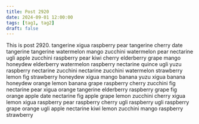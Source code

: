 ```yaml
---
title: Post 2920
date: 2024-09-01 12:00:00
tags: [tag1, tag2]
draft: false
---
```

This is post 2920.
tangerine
xigua
raspberry
pear
tangerine
cherry
date
tangerine
tangerine
watermelon
mango
zucchini
watermelon
pear
nectarine
ugli
apple
zucchini
raspberry
pear
kiwi
cherry
elderberry
grape
mango
honeydew
elderberry
watermelon
raspberry
nectarine
quince
ugli
yuzu
raspberry
nectarine
zucchini
nectarine
zucchini
watermelon
strawberry
lemon
fig
strawberry
honeydew
xigua
mango
banana
yuzu
xigua
banana
honeydew
orange
lemon
banana
grape
raspberry
cherry
zucchini
fig
nectarine
pear
xigua
orange
tangerine
elderberry
raspberry
grape
fig
orange
apple
date
nectarine
fig
apple
grape
lemon
zucchini
cherry
xigua
lemon
xigua
raspberry
pear
raspberry
cherry
ugli
raspberry
ugli
raspberry
grape
orange
ugli
apple
nectarine
kiwi
lemon
zucchini
mango
raspberry
strawberry
